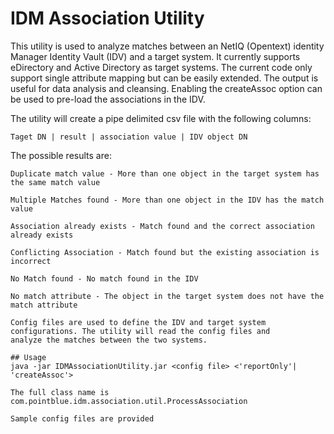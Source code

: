 # IDM Association Utility

This utility is used to analyze matches between an NetIQ (Opentext) identity Manager Identity Vault (IDV) and a target system. It currently supports
eDirectory and Active Directory as target systems. The current code only support single attribute mapping but can 
be easily extended. The output is useful for data analysis and cleansing. Enabling the createAssoc option can be used to pre-load the associations in the IDV.


The utility will create a pipe delimited
csv file with the following columns:
```
Taget DN | result | association value | IDV object DN 
```
The possible results are:

    Duplicate match value - More than one object in the target system has the same match value

    Multiple Matches found - More than one object in the IDV has the match value

    Association already exists - Match found and the correct association already exists

    Conflicting Association - Match found but the existing association is incorrect

    No Match found - No match found in the IDV

    No match attribute - The object in the target system does not have the match attribute

```
Config files are used to define the IDV and target system configurations. The utility will read the config files and
analyze the matches between the two systems.

## Usage
java -jar IDMAssociationUtility.jar <config file> <'reportOnly'| 'createAssoc'>

The full class name is com.pointblue.idm.association.util.ProcessAssociation

Sample config files are provided